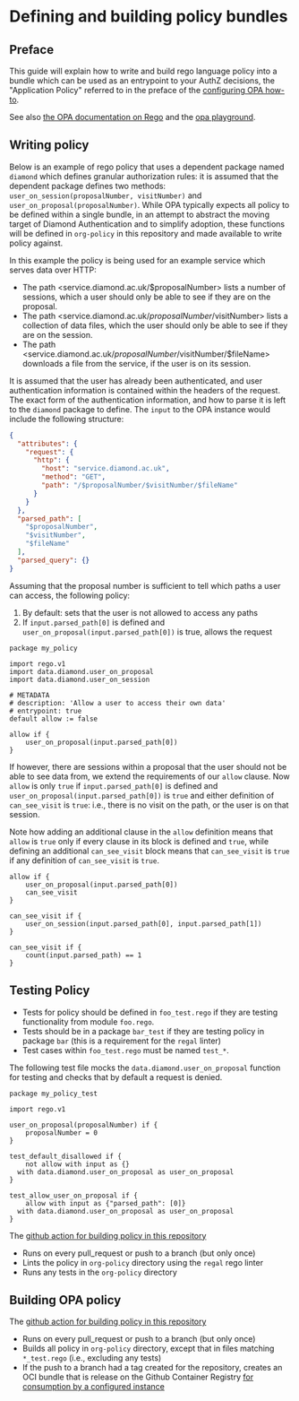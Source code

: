 # Defining and building policy bundles

## Preface

This guide will explain how to write and build rego language policy into a bundle which can be used as an entrypoint to your AuthZ decisions, the "Application Policy" referred to in the preface of the [configuring OPA how-to](configure-opa.md).

See also [the OPA documentation on Rego](https://www.openpolicyagent.org/docs/latest/policy-language/) and the [opa playground](https://play.openpolicyagent.org/).

## Writing policy

Below is an example of rego policy that uses a dependent package named `diamond` which defines granular authorization rules: it is assumed that the dependent package defines two methods: `user_on_session(proposalNumber, visitNumber)` and `user_on_proposal(proposalNumber)`. While OPA typically expects all policy to be defined within a single bundle, in an attempt to abstract the moving target of Diamond Authentication and to simplify adoption, these functions will be defined in `org-policy` in this repository and made available to write policy against.

In this example the policy is being used for an example service which serves data over HTTP:

- The path <service.diamond.ac.uk/$proposalNumber> lists a number of sessions, which a user should only be able to see if they are on the proposal.  
- The path <service.diamond.ac.uk/$proposalNumber/$visitNumber> lists a collection of data files, which the user should only be able to see if they are on the session.  
- The path <service.diamond.ac.uk/$proposalNumber/$visitNumber/$fileName> downloads a file from the service, if the user is on its session.

It is assumed that the user has already been authenticated, and user authentication information is contained within the headers of the request. The exact form of the authentication information, and how to parse it is left to the `diamond` package to define. The `input` to the OPA instance would include the following structure:


```json
{
  "attributes": {
    "request": {
      "http": {
        "host": "service.diamond.ac.uk",
        "method": "GET",
        "path": "/$proposalNumber/$visitNumber/$fileName"
      }
    }
  },
  "parsed_path": [
    "$proposalNumber",
    "$visitNumber",
    "$fileName"
  ],
  "parsed_query": {}
}
```

Assuming that the proposal number is sufficient to tell which paths a user can access, the following policy:

1. By default: sets that the user is not allowed to access any paths
2. If `input.parsed_path[0]` is defined and `user_on_proposal(input.parsed_path[0])` is true, allows the request

```rego
package my_policy

import rego.v1
import data.diamond.user_on_proposal
import data.diamond.user_on_session

# METADATA
# description: 'Allow a user to access their own data'
# entrypoint: true
default allow := false

allow if {
	user_on_proposal(input.parsed_path[0])
}
```

If however, there are sessions within a proposal that the user should not be able to see data from, we extend the requirements of our `allow` clause. Now `allow` is only `true` if `input.parsed_path[0]` is defined and `user_on_proposal(input.parsed_path[0])` is `true` and either definition of `can_see_visit` is `true`: i.e., there is no visit on the path, or the user is on that session.

Note how adding an additional clause in the `allow` definition means that `allow` is `true` only if every clause in its block is defined and `true`, while defining an additional `can_see_visit` block means that `can_see_visit` is `true` if any definition of `can_see_visit` is `true`.

```rego
allow if {
	user_on_proposal(input.parsed_path[0])
	can_see_visit
}

can_see_visit if {
	user_on_session(input.parsed_path[0], input.parsed_path[1])
}

can_see_visit if {
	count(input.parsed_path) == 1
}
```

## Testing Policy

- Tests for policy should be defined in `foo_test.rego` if they are testing functionality from module `foo.rego`.
- Tests should be in a package `bar_test` if they are testing policy in package `bar` (this is a requirement for the `regal` linter)
- Test cases within `foo_test.rego` must be named `test_*`.

The following test file mocks the `data.diamond.user_on_proposal` function for testing and checks that by default a request is denied.

```rego
package my_policy_test

import rego.v1

user_on_proposal(proposalNumber) if {
	proposalNumber = 0
}

test_default_disallowed if {
	not allow with input as {} 
  with data.diamond.user_on_proposal as user_on_proposal
}

test_allow_user_on_proposal if {
	allow with input as {"parsed_path": [0]} 
  with data.diamond.user_on_proposal as user_on_proposal
}
```

The [github action for building policy in this repository](../../.github/workflows/policy-code.yml)

- Runs on every pull_request or push to a branch (but only once)
- Lints the policy in `org-policy` directory using the `regal` rego linter
- Runs any tests in the `org-policy` directory

## Building OPA policy

The [github action for building policy in this repository](../../.github/workflows/policy-container.yml)

- Runs on every pull_request or push to a branch (but only once)
- Builds all policy in `org-policy` directory, except that in files matching `*_test.rego` (i.e., excluding any tests)
- If the push to a branch had a tag created for the repository, creates an OCI bundle that is release on the Github Container Registry [for consumption by a configured instance](configure-opa.md)
